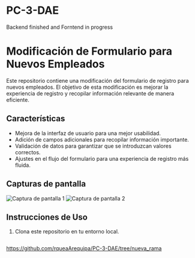 # PC-3-DAE
Backend finished and Forntend in progress
# Modificación de Formulario para Nuevos Empleados

Este repositorio contiene una modificación del formulario de registro para nuevos empleados. El objetivo de esta modificación es mejorar la experiencia de registro y recopilar información relevante de manera eficiente.

## Características

- Mejora de la interfaz de usuario para una mejor usabilidad.
- Adición de campos adicionales para recopilar información importante.
- Validación de datos para garantizar que se introduzcan valores correctos.
- Ajustes en el flujo del formulario para una experiencia de registro más fluida.

## Capturas de pantalla

![Captura de pantalla 1](/screenshots/screenshot1.png)
![Captura de pantalla 2](/screenshots/screenshot2.png)

## Instrucciones de Uso

1. Clona este repositorio en tu entorno local.

   ```shell
  https://github.com/rqueaArequipa/PC-3-DAE/tree/nueva_rama
